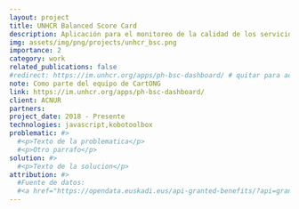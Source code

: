 ```yaml
---
layout: project
title: UNHCR Balanced Score Card
description: Aplicación para el monitoreo de la calidad de los servicios en centros de salud apoyados por ACNUR.
img: assets/img/png/projects/unhcr_bsc.png
importance: 2
category: work
related_publications: false
#redirect: https://im.unhcr.org/apps/ph-bsc-dashboard/ # quitar para acceder a la página de detalle del proyecto
note: Como parte del equipo de CartONG
link: https://im.unhcr.org/apps/ph-bsc-dashboard/
client: ACNUR  
partners: 
project_date: 2018 - Presente
technologies: javascript,kobotoolbox
problematic: #>
  #<p>Texto de la problematica</p>
  #<p>Otro parrafo</p>
solution: #>
  #<p>Texto de la solucion</p>
attribution: #>
  #Fuente de datos:
  #<a href="https://opendata.euskadi.eus/api-granted-benefits/?api=granted-benefit/" target="_blank">Open Data Euskadi</a>
---
```


